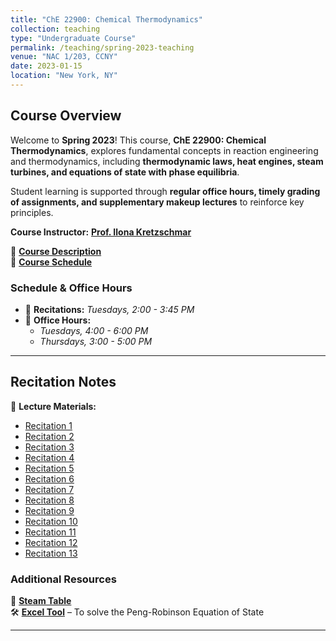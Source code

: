 ```yaml
---
title: "ChE 22900: Chemical Thermodynamics"
collection: teaching
type: "Undergraduate Course"
permalink: /teaching/spring-2023-teaching
venue: "NAC 1/203, CCNY"
date: 2023-01-15
location: "New York, NY"
---
```

## **Course Overview**  
Welcome to **Spring 2023**! This course, **ChE 22900: Chemical Thermodynamics**, explores fundamental concepts in reaction engineering and thermodynamics, including **thermodynamic laws, heat engines, steam turbines, and equations of state with phase equilibria**.

Student learning is supported through **regular office hours, timely grading of assignments, and supplementary makeup lectures** to reinforce key principles.  

**Course Instructor:** [**Prof. Ilona Kretzschmar**](https://www.ccny.cuny.edu/profiles/ilona-kretzschmar)  

📄 **[Course Description](/files/thermo/ChE_22900_Course_Description_S2023.pdf)**  
📅 **[Course Schedule](/files/thermo/ChE_22900_Course_Schedule_S2023.pdf)**  

### **Schedule & Office Hours**  
- 📖 **Recitations:** *Tuesdays, 2:00 - 3:45 PM*  
- 🏢 **Office Hours:**  
  - *Tuesdays, 4:00 - 6:00 PM*  
  - *Thursdays, 3:00 - 5:00 PM*  

---

## **Recitation Notes**  
📂 **Lecture Materials:**  
- [Recitation 1](/files/thermo/Recitation%231.pdf)  
- [Recitation 2](/files/thermo/Recitation%232.pdf)  
- [Recitation 3](/files/thermo/Recitation%233.pdf)  
- [Recitation 4](/files/thermo/Recitation%234.pdf)  
- [Recitation 5](/files/thermo/Recitation%235.pdf)  
- [Recitation 6](/files/thermo/Recitation%236.pdf)  
- [Recitation 7](/files/thermo/Recitation%237.pdf)  
- [Recitation 8](/files/thermo/Recitation%238.pdf)  
- [Recitation 9](/files/thermo/Recitation%239.pdf)  
- [Recitation 10](/files/thermo/Recitation%2310.pdf)  
- [Recitation 11](/files/thermo/Recitation%2311.pdf)  
- [Recitation 12](/files/thermo/Recitation%2312.pdf)  
- [Recitation 13](/files/thermo/Recitation%2313.pdf)  


### **Additional Resources**  
📘 **[Steam Table](/files/thermo/steam_table.pdf)**  
🛠️ **[Excel Tool](/files/thermo/excel_tool.zip)** – To solve the Peng-Robinson Equation of State  

---